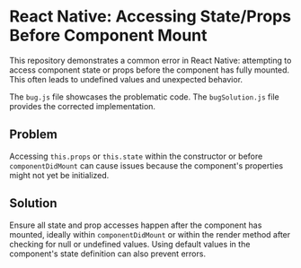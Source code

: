 # React Native: Accessing State/Props Before Component Mount

This repository demonstrates a common error in React Native: attempting to access component state or props before the component has fully mounted.  This often leads to undefined values and unexpected behavior.

The `bug.js` file showcases the problematic code. The `bugSolution.js` file provides the corrected implementation.

## Problem
Accessing `this.props` or `this.state` within the constructor or before `componentDidMount` can cause issues because the component's properties might not yet be initialized.

## Solution
Ensure all state and prop accesses happen after the component has mounted, ideally within `componentDidMount` or within the render method after checking for null or undefined values.  Using default values in the component's state definition can also prevent errors.